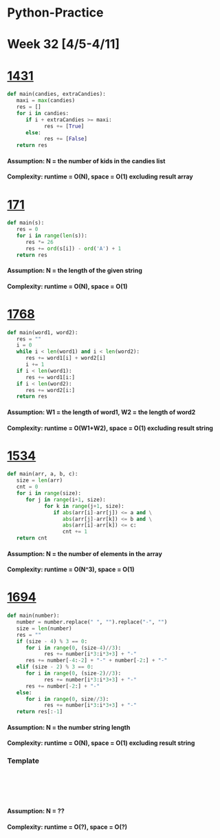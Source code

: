 # Python-Practice

# Week 32 [4/5-4/11]

# [1431](https://leetcode.com/problems/kids-with-the-greatest-number-of-candies/)
```python
def main(candies, extraCandies):
   maxi = max(candies)
   res = []
   for i in candies:
      if i + extraCandies >= maxi:
            res += [True]
      else:
            res += [False]
   return res
```
#### Assumption: N = the number of kids in the candies list
#### Complexity: runtime = O(N), space = O(1) excluding result array

# [171](https://leetcode.com/problems/excel-sheet-column-number/)
```python
def main(s):
   res = 0
   for i in range(len(s)):
      res *= 26
      res += ord(s[i]) - ord('A') + 1
   return res
```
#### Assumption: N = the length of the given string
#### Complexity: runtime = O(N), space = O(1)

# [1768](https://leetcode.com/problems/merge-strings-alternately/)
```python
def main(word1, word2):
   res = ""
   i = 0
   while i < len(word1) and i < len(word2):
      res += word1[i] + word2[i]
      i += 1
   if i < len(word1):
      res += word1[i:]
   if i < len(word2):
      res += word2[i:]
   return res
```
#### Assumption: W1 = the length of word1, W2 = the length of word2
#### Complexity: runtime = O(W1+W2), space = O(1) excluding result string

# [1534](https://leetcode.com/problems/count-good-triplets/)
```python
def main(arr, a, b, c):
   size = len(arr)
   cnt = 0
   for i in range(size):
      for j in range(i+1, size):
            for k in range(j+1, size):
               if abs(arr[i]-arr[j]) <= a and \
                  abs(arr[j]-arr[k]) <= b and \
                  abs(arr[i]-arr[k]) <= c:
                  cnt += 1
   return cnt
```
#### Assumption: N = the number of elements in the array
#### Complexity: runtime = O(N^3), space = O(1)

# [1694](https://leetcode.com/problems/reformat-phone-number/)
```python
def main(number):
   number = number.replace(" ", "").replace("-", "")
   size = len(number)
   res = ""
   if (size - 4) % 3 == 0:
      for i in range(0, (size-4)//3):
            res += number[i*3:i*3+3] + "-"
      res += number[-4:-2] + "-" + number[-2:] + "-"
   elif (size - 2) % 3 == 0:
      for i in range(0, (size-2)//3):
            res += number[i*3:i*3+3] + "-"
      res += number[-2:] + "-"
   else:
      for i in range(0, size//3):
            res += number[i*3:i*3+3] + "-"
   return res[:-1]
```
#### Assumption: N = the number string length
#### Complexity: runtime = O(N), space = O(1) excluding result string

### Template
# []()
```sql
```

# []()
```python
```
#### Assumption: N = ??
#### Complexity: runtime = O(?), space = O(?)